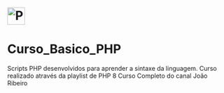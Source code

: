 # <img src="https://logonoid.com/images/thumbs/php-logo.jpg" width=40  alt="PHP Logo" />
# Curso_Basico_PHP
Scripts PHP desenvolvidos para aprender a sintaxe da linguagem. 
Curso realizado através da playlist de PHP 8 Curso Completo do canal João Ribeiro
